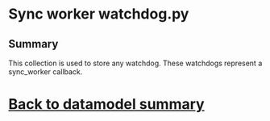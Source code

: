 # Sync worker watchdog.py

## Summary
This collection is used to store any watchdog. These watchdogs represent a sync_worker callback.

# [Back to datamodel summary](000-datamodel-summary.md)



